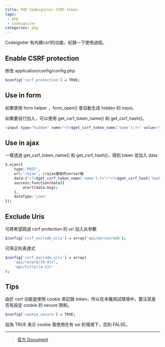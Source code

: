 ```yaml
---
title: PHP Codeigniter CSRF-token
tags:
 - php
 - codeigniter
categories: php
---
```

Codeigniter 有內建csrf的功能，紀錄一下使用過程。

## Enable CSRF protection

修改 application/config/config.php

``` bash
$config['csrf_protection'] = TRUE;
```

## Use in form

如果使用 form helper ，form_open() 會自動生成 hidden 的 input。

如果要自行加入，可以使用 get_csrf_token_name() 和 get_csrf_hash()。

``` bash
<input type="hidden" name="<?=$get_csrf_token_name['name'];?>" value="<?=$get_csrf_hash['hash'];?>" />
```

<!-- more -->

## Use in ajax

一樣透過 get_csrf_token_name() 和 get_csrf_hash()，得到 token 並加入 data

``` bash
$.ajax({
    type:'POST',
    url:'/ajax', //ajax接收的server端
    data:{"<?=$get_csrf_token_name['name'];?>":"<?=$get_csrf_hash['hash'];?>"},
    success:function(data){
        alert(data.msg);
    },
    dataType:'json'
});
```

## Exclude Uris

可將希望跳過 csrf protection 的 uri 加入此參數

``` bash
$config['csrf_exclude_uris'] = array('api/person/add');
```
可用正則表達式

``` bash
$config['csrf_exclude_uris'] = array(
    'api/record/[0-9]+',
    'api/title/[a-z]+'
);
```

## Tips

由於 csrf 功能是使用 cookie 來記錄 token，所以在本機測試環境中，要注意是否有設定 cookie 的 secure 限制。

``` bash
$config['cookie_secure'] = TRUE;
```

設為 TRUE 表示 cookie 需使用在有 ssl 的環境下，否則 FALSE。

---

> [官方 Document](https://www.codeigniter.com/user_guide/libraries/security.html#cross-site-request-forgery-csrf)